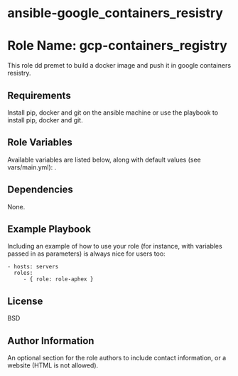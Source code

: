 # ansible-google_containers_resistry

Role Name: gcp-containers_registry
=========

This role dd premet to build a docker image and push it in google containers resistry.

Requirements
------------

Install pip, docker and git on the ansible machine or use the playbook to install pip, docker and git.

Role Variables
--------------

Available variables are listed below, along with default values (see vars/main.yml):
.

Dependencies
------------

None.

Example Playbook
----------------

Including an example of how to use your role (for instance, with variables passed in as parameters) is always nice for users too:

    - hosts: servers
      roles:
         - { role: role-aphex }

License
-------

BSD

Author Information
------------------

An optional section for the role authors to include contact information, or a website (HTML is not allowed).
